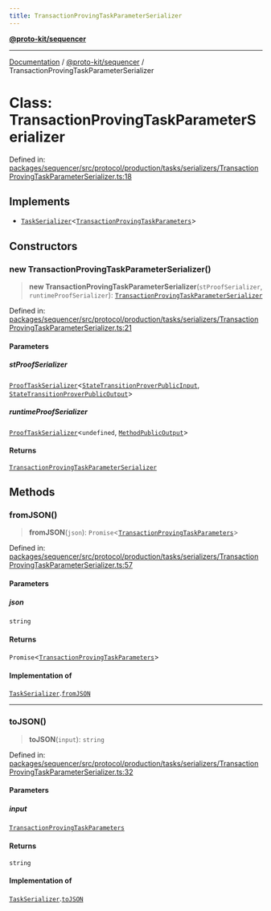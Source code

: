 ```yaml
---
title: TransactionProvingTaskParameterSerializer
---
```


[**@proto-kit/sequencer**](../README.md)

***

[Documentation](../../../README.md) / [@proto-kit/sequencer](../README.md) / TransactionProvingTaskParameterSerializer

# Class: TransactionProvingTaskParameterSerializer

Defined in: [packages/sequencer/src/protocol/production/tasks/serializers/TransactionProvingTaskParameterSerializer.ts:18](https://github.com/proto-kit/framework/blob/28efa802e3737fc3b77339148b307ef7246f3ef1/packages/sequencer/src/protocol/production/tasks/serializers/TransactionProvingTaskParameterSerializer.ts#L18)

## Implements

- [`TaskSerializer`](../interfaces/TaskSerializer.md)\<[`TransactionProvingTaskParameters`](../type-aliases/TransactionProvingTaskParameters.md)\>

## Constructors

### new TransactionProvingTaskParameterSerializer()

> **new TransactionProvingTaskParameterSerializer**(`stProofSerializer`, `runtimeProofSerializer`): [`TransactionProvingTaskParameterSerializer`](TransactionProvingTaskParameterSerializer.md)

Defined in: [packages/sequencer/src/protocol/production/tasks/serializers/TransactionProvingTaskParameterSerializer.ts:21](https://github.com/proto-kit/framework/blob/28efa802e3737fc3b77339148b307ef7246f3ef1/packages/sequencer/src/protocol/production/tasks/serializers/TransactionProvingTaskParameterSerializer.ts#L21)

#### Parameters

##### stProofSerializer

[`ProofTaskSerializer`](ProofTaskSerializer.md)\<[`StateTransitionProverPublicInput`](../../protocol/classes/StateTransitionProverPublicInput.md), [`StateTransitionProverPublicOutput`](../../protocol/classes/StateTransitionProverPublicOutput.md)\>

##### runtimeProofSerializer

[`ProofTaskSerializer`](ProofTaskSerializer.md)\<`undefined`, [`MethodPublicOutput`](../../protocol/classes/MethodPublicOutput.md)\>

#### Returns

[`TransactionProvingTaskParameterSerializer`](TransactionProvingTaskParameterSerializer.md)

## Methods

### fromJSON()

> **fromJSON**(`json`): `Promise`\<[`TransactionProvingTaskParameters`](../type-aliases/TransactionProvingTaskParameters.md)\>

Defined in: [packages/sequencer/src/protocol/production/tasks/serializers/TransactionProvingTaskParameterSerializer.ts:57](https://github.com/proto-kit/framework/blob/28efa802e3737fc3b77339148b307ef7246f3ef1/packages/sequencer/src/protocol/production/tasks/serializers/TransactionProvingTaskParameterSerializer.ts#L57)

#### Parameters

##### json

`string`

#### Returns

`Promise`\<[`TransactionProvingTaskParameters`](../type-aliases/TransactionProvingTaskParameters.md)\>

#### Implementation of

[`TaskSerializer`](../interfaces/TaskSerializer.md).[`fromJSON`](../interfaces/TaskSerializer.md#fromjson)

***

### toJSON()

> **toJSON**(`input`): `string`

Defined in: [packages/sequencer/src/protocol/production/tasks/serializers/TransactionProvingTaskParameterSerializer.ts:32](https://github.com/proto-kit/framework/blob/28efa802e3737fc3b77339148b307ef7246f3ef1/packages/sequencer/src/protocol/production/tasks/serializers/TransactionProvingTaskParameterSerializer.ts#L32)

#### Parameters

##### input

[`TransactionProvingTaskParameters`](../type-aliases/TransactionProvingTaskParameters.md)

#### Returns

`string`

#### Implementation of

[`TaskSerializer`](../interfaces/TaskSerializer.md).[`toJSON`](../interfaces/TaskSerializer.md#tojson)
